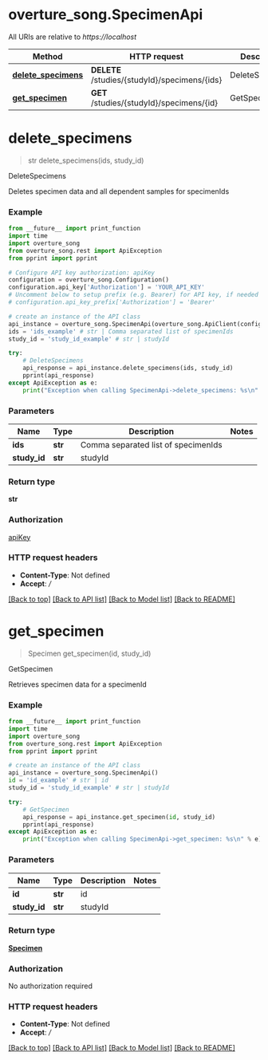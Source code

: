 # overture_song.SpecimenApi

All URIs are relative to *https://localhost*

Method | HTTP request | Description
------------- | ------------- | -------------
[**delete_specimens**](SpecimenApi.md#delete_specimens) | **DELETE** /studies/{studyId}/specimens/{ids} | DeleteSpecimens
[**get_specimen**](SpecimenApi.md#get_specimen) | **GET** /studies/{studyId}/specimens/{id} | GetSpecimen


# **delete_specimens**
> str delete_specimens(ids, study_id)

DeleteSpecimens

Deletes specimen data and all dependent samples for specimenIds

### Example
```python
from __future__ import print_function
import time
import overture_song
from overture_song.rest import ApiException
from pprint import pprint

# Configure API key authorization: apiKey
configuration = overture_song.Configuration()
configuration.api_key['Authorization'] = 'YOUR_API_KEY'
# Uncomment below to setup prefix (e.g. Bearer) for API key, if needed
# configuration.api_key_prefix['Authorization'] = 'Bearer'

# create an instance of the API class
api_instance = overture_song.SpecimenApi(overture_song.ApiClient(configuration))
ids = 'ids_example' # str | Comma separated list of specimenIds
study_id = 'study_id_example' # str | studyId

try:
    # DeleteSpecimens
    api_response = api_instance.delete_specimens(ids, study_id)
    pprint(api_response)
except ApiException as e:
    print("Exception when calling SpecimenApi->delete_specimens: %s\n" % e)
```

### Parameters

Name | Type | Description  | Notes
------------- | ------------- | ------------- | -------------
 **ids** | **str**| Comma separated list of specimenIds | 
 **study_id** | **str**| studyId | 

### Return type

**str**

### Authorization

[apiKey](../README.md#apiKey)

### HTTP request headers

 - **Content-Type**: Not defined
 - **Accept**: */*

[[Back to top]](#) [[Back to API list]](../README.md#documentation-for-api-endpoints) [[Back to Model list]](../README.md#documentation-for-models) [[Back to README]](../README.md)

# **get_specimen**
> Specimen get_specimen(id, study_id)

GetSpecimen

Retrieves specimen data for a specimenId

### Example
```python
from __future__ import print_function
import time
import overture_song
from overture_song.rest import ApiException
from pprint import pprint

# create an instance of the API class
api_instance = overture_song.SpecimenApi()
id = 'id_example' # str | id
study_id = 'study_id_example' # str | studyId

try:
    # GetSpecimen
    api_response = api_instance.get_specimen(id, study_id)
    pprint(api_response)
except ApiException as e:
    print("Exception when calling SpecimenApi->get_specimen: %s\n" % e)
```

### Parameters

Name | Type | Description  | Notes
------------- | ------------- | ------------- | -------------
 **id** | **str**| id | 
 **study_id** | **str**| studyId | 

### Return type

[**Specimen**](Specimen.md)

### Authorization

No authorization required

### HTTP request headers

 - **Content-Type**: Not defined
 - **Accept**: */*

[[Back to top]](#) [[Back to API list]](../README.md#documentation-for-api-endpoints) [[Back to Model list]](../README.md#documentation-for-models) [[Back to README]](../README.md)

